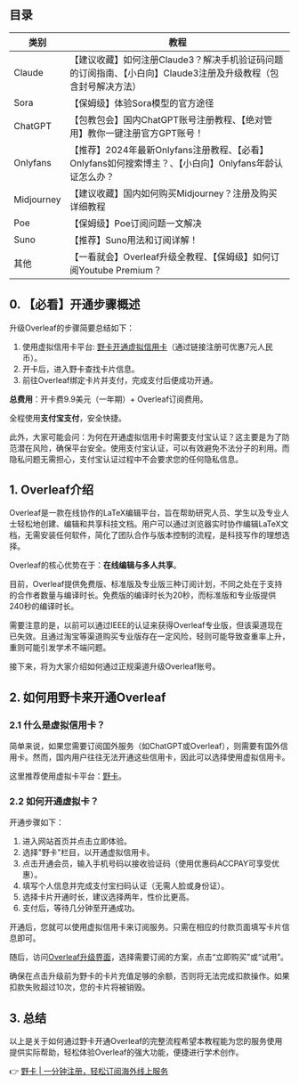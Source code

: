 ## 目录

| 类别      | 教程                                                   |
| --------- | ------------------------------------------------------ |
| Claude    | 【建议收藏】如何注册Claude3？解决手机验证码问题的订阅指南、【小白向】Claude3注册及升级教程（包含封号解决方法） |
| Sora      | 【保姆级】体验Sora模型的官方途径                      |
| ChatGPT   | 【包教包会】国内ChatGPT账号注册教程、【绝对管用】教你一键注册官方GPT账号！ |
| Onlyfans  | 【推荐】2024年最新Onlyfans注册教程、【必看】Onlyfans如何搜索博主？、【小白向】Onlyfans年龄认证怎么办？ |
| Midjourney| 【建议收藏】国内如何购买Midjourney？注册及购买详细教程    |
| Poe       | 【保姆级】Poe订阅问题一文解决                           |
| Suno      | 【推荐】Suno用法和订阅详解！                            |
| 其他      | 【一看就会】Overleaf升级全教程、【保姆级】如何订阅Youtube Premium？ |

## 0. 【必看】开通步骤概述

升级Overleaf的步骤简要总结如下：

1. 使用虚拟信用卡平台: [野卡开通虚拟信用卡](https://bit.ly/bewildcard)（通过链接注册可优惠7元人民币）。
2. 开卡后，进入野卡查找卡片信息。
3. 前往Overleaf绑定卡片并支付，完成支付后便成功开通。

**总费用**：开卡费9.9美元（一年期）+ Overleaf订阅费用。

全程使用**支付宝支付**，安全快捷。

此外，大家可能会问：为何在开通虚拟信用卡时需要支付宝认证？这主要是为了防范潜在风险，确保平台安全。使用支付宝认证，可以有效避免不法分子的利用。而隐私问题无需担心，支付宝认证过程中不会要求您的任何隐私信息。

## 1. Overleaf介绍

Overleaf是一款在线协作的LaTeX编辑平台，旨在帮助研究人员、学生以及专业人士轻松地创建、编辑和共享科技文档。用户可以通过浏览器实时协作编辑LaTeX文档，无需安装任何软件，简化了团队合作与版本控制的流程，是科技写作的理想选择。

Overleaf的核心优势在于：**在线编辑与多人共享**。

目前，Overleaf提供免费版、标准版及专业版三种订阅计划，不同之处在于支持的合作者数量与编译时长。免费版的编译时长为20秒，而标准版和专业版提供240秒的编译时长。

需要注意的是，以前可以通过IEEE的认证来获得Overleaf专业版，但该渠道现在已失效。且通过淘宝等渠道购买专业版存在一定风险，轻则可能导致查重率上升，重则可能引发学术不端问题。

接下来，将为大家介绍如何通过正规渠道升级Overleaf账号。

## 2. 如何用野卡来开通Overleaf

### 2.1 什么是虚拟信用卡？

简单来说，如果您需要订阅国外服务（如ChatGPT或Overleaf），则需要有国外信用卡。然而，国内用户往往无法开通这些信用卡，因此可以选择使用虚拟信用卡。

这里推荐使用虚拟卡平台：[野卡](https://bit.ly/bewildcard)。

### 2.2 如何开通虚拟卡？

开通步骤如下：

1. 进入网站首页并点击立即体验。
2. 选择"野卡"栏目，以开通虚拟信用卡。
3. 点击开通会员，输入手机号码以接收验证码（使用优惠码ACCPAY可享受优惠）。
4. 填写个人信息并完成支付宝扫码认证（无需人脸或身份证）。
5. 选择卡片开通时长，建议选择两年，性价比更高。
6. 支付后，等待几分钟至开通成功。

开通后，您就可以使用虚拟信用卡来订阅服务。只需在相应的付款页面填写卡片信息即可。

随后，访问[Overleaf升级界面](https://www.overleaf.com/user/subscription/plans)，选择需要订阅的方案，点击“立即购买”或“试用”。

确保在点击升级前为野卡的卡片充值足够的余额，否则将无法完成扣款操作。如果扣款失败超过10次，您的卡片将被销毁。

## 3. 总结

以上是关于如何通过野卡开通Overleaf的完整流程希望本教程能为您的服务使用提供实际帮助，轻松体验Overleaf的强大功能，便捷进行学术创作。

👉 [野卡 | 一分钟注册，轻松订阅海外线上服务](https://bit.ly/bewildcard)